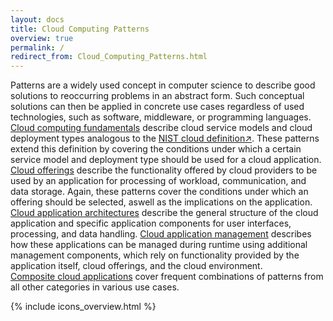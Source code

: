 ```yaml
---
layout: docs
title: Cloud Computing Patterns
overview: true
permalink: /
redirect_from: Cloud_Computing_Patterns.html
---
```


<script type="text/javascript">
  var s = document.location.search.toString();
  if (s == "?page_id=17") {window.location.replace("/impressum/");}
  if (s == "?page_id=29") {window.location.replace("/cloud_computing_fundamentals/");}
  if (s == "?page_id=32") {window.location.replace("/cloud_computing_fundamentals/#cloud_service_models");}
  if (s == "?page_id=45") {window.location.replace("/infrastructure_as_a_service/");}
  if (s == "?page_id=64") {window.location.replace("/platform_as_a_service/");}
  if (s == "?page_id=71") {window.location.replace("/software_as_a_service/");}
  if (s == "?page_id=86") {window.location.replace("/");}
  if (s == "?page_id=38") {window.location.replace("/cloud_computing_fundamentals/#cloud_deployment_models");}
  if (s == "?page_id=90") {window.location.replace("/public_cloud/");}
  if (s == "?page_id=95") {window.location.replace("/private_cloud/");}
  if (s == "?page_id=101") {window.location.replace("/community_cloud/");}
  if (s == "?page_id=106") {window.location.replace("/hybrid_cloud/");}
  if (s == "?page_id=130") {window.location.replace("/cloud_offerings/");}
  if (s == "?page_id=132") {window.location.replace("/cloud_offerings/#cloud_environments");}
  if (s == "?page_id=147") {window.location.replace("/elastic_infrastructure/");}
  if (s == "?page_id=156") {window.location.replace("/node_based_availability/");}
  if (s == "?page_id=152") {window.location.replace("/environment_based_availability/");}
  if (s == "?page_id=136") {window.location.replace("/cloud_offerings/#storage_offerings");}
  if (s == "?page_id=161") {window.location.replace("/strict_consistency/");}
  if (s == "?page_id=167") {window.location.replace("/eventual_consistency/");}
  if (s == "?page_id=173") {window.location.replace("/relational_database/");}
  if (s == "?page_id=178") {window.location.replace("/blob_storage/");}
  if (s == "?page_id=182") {window.location.replace("/block_storage/");}
  if (s == "?page_id=186") {window.location.replace("/key_value_storage/");}
  if (s == "?page_id=138") {window.location.replace("/cloud_offerings/#communication_offerings");}
  if (s == "?page_id=195") {window.location.replace("/message_oriented_middleware/");}
  if (s == "?page_id=191") {window.location.replace("/message_oriented_middleware/");}
  if (s == "?page_id=199") {window.location.replace("/exactly_once_delivery/");}
  if (s == "?page_id=204") {window.location.replace("/at_least_once_delivery/");}
  if (s == "?page_id=212") {window.location.replace("/cloud_application_architectures/");}
  if (s == "?page_id=214") {window.location.replace("/cloud_application_architectures/#fundamental_cloud_architectures");}
  if (s == "?page_id=240") {window.location.replace("/distributed_application/");}
  if (s == "?page_id=245") {window.location.replace("/loose_coupling/");}
  if (s == "?page_id=251") {window.location.replace("/stateless_component/");}
  if (s == "?page_id=255") {window.location.replace("/idempotent_processor/");}
  if (s == "?page_id=219") {window.location.replace("/cloud_application_management/#management_components/");}
  if (s == "?page_id=260") {window.location.replace("/map_reduce/");}
  if (s == "?page_id=265") {window.location.replace("/elasticity_manager/");}
  if (s == "?page_id=269") {window.location.replace("/elastic_load_balancer/");}
  if (s == "?page_id=273") {window.location.replace("/elastic_queue/");}
  if (s == "?page_id=221") {window.location.replace("/cloud_application_management/#management_processes");}
  if (s == "?page_id=278") {window.location.replace("/watchdog/");}
  if (s == "?page_id=284") {window.location.replace("/update_transition_process/");}
  if (s == "?page_id=223") {window.location.replace("/cloud_application_architectures/#multi-tenancy");}
  if (s == "?page_id=291") {window.location.replace("/shared_component/");}
  if (s == "?page_id=295") {window.location.replace("/tenant_isolated_component/");}
  if (s == "?page_id=299") {window.location.replace("/dedicated_component/");}
</script>

Patterns are a widely used concept in computer science to describe good solutions to reoccurring problems in an abstract form. Such conceptual solutions can then be applied in concrete use cases regardless of used technologies, such as software, middleware, or programming languages.<br>
[Cloud computing fundamentals](/#cloud_computing_fundamentals) describe cloud service models and cloud deployment types analogous to the [NIST cloud definition&#x2197;](http://nvlpubs.nist.gov/nistpubs/Legacy/SP/nistspecialpublication800-145.pdf). These patterns extend this definition by covering the conditions under which a certain service model and deployment type should be used for a cloud application.<br> 
[Cloud offerings](/#cloud_offerings) describe the functionality offered by cloud providers to be used by an application for processing of workload, communication, and data storage. Again, these patterns cover the conditions under which an offering should be selected, aswell as the implications on the application.<br> 
[Cloud application architectures](/#cloud_application_architectures) describe the general structure of the cloud application and specific application components for user interfaces, processing, and data handling. 
[Cloud application management](/#cloud_application_management) describes how these applications can be managed during runtime using additional management components, which rely on functionality provided by the application itself, cloud offerings, and the cloud environment.<br>
[Composite cloud applications](/#composite_cloud_applications) cover frequent combinations of patterns from all other categories in various use cases.


{% include icons_overview.html %}
